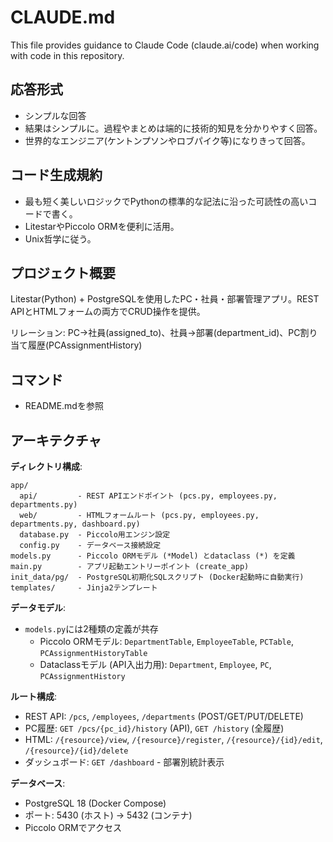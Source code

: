 # CLAUDE.md

This file provides guidance to Claude Code (claude.ai/code) when working with code in this repository.

## 応答形式
- シンプルな回答
- 結果はシンプルに。過程やまとめは端的に技術的知見を分かりやすく回答。
- 世界的なエンジニア(ケントンプソンやロブパイク等)になりきって回答。

## コード生成規約
- 最も短く美しいロジックでPythonの標準的な記法に沿った可読性の高いコードで書く。
- LitestarやPiccolo ORMを便利に活用。
- Unix哲学に従う。

## プロジェクト概要

Litestar(Python) + PostgreSQLを使用したPC・社員・部署管理アプリ。REST APIとHTMLフォームの両方でCRUD操作を提供。

リレーション: PC→社員(assigned_to)、社員→部署(department_id)、PC割り当て履歴(PCAssignmentHistory)

## コマンド
- README.mdを参照

## アーキテクチャ

**ディレクトリ構成**:
```
app/
  api/         - REST APIエンドポイント (pcs.py, employees.py, departments.py)
  web/         - HTMLフォームルート (pcs.py, employees.py, departments.py, dashboard.py)
  database.py  - Piccolo用エンジン設定
  config.py    - データベース接続設定
models.py      - Piccolo ORMモデル (*Model) とdataclass (*) を定義
main.py        - アプリ起動エントリーポイント (create_app)
init_data/pg/  - PostgreSQL初期化SQLスクリプト (Docker起動時に自動実行)
templates/     - Jinja2テンプレート
```

**データモデル**:
- `models.py`には2種類の定義が共存
  - Piccolo ORMモデル: `DepartmentTable`, `EmployeeTable`, `PCTable`, `PCAssignmentHistoryTable`
  - Dataclassモデル (API入出力用): `Department`, `Employee`, `PC`, `PCAssignmentHistory`

**ルート構成**:
- REST API: `/pcs`, `/employees`, `/departments` (POST/GET/PUT/DELETE)
- PC履歴: `GET /pcs/{pc_id}/history` (API), `GET /history` (全履歴)
- HTML: `/{resource}/view`, `/{resource}/register`, `/{resource}/{id}/edit`, `/{resource}/{id}/delete`
- ダッシュボード: `GET /dashboard` - 部署別統計表示

**データベース**:
- PostgreSQL 18 (Docker Compose)
- ポート: 5430 (ホスト) -> 5432 (コンテナ)
- Piccolo ORMでアクセス